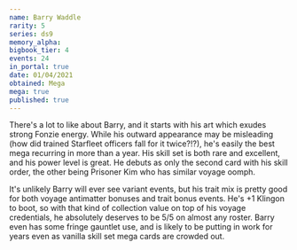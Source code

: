 ```yaml
---
name: Barry Waddle
rarity: 5
series: ds9
memory_alpha:
bigbook_tier: 4
events: 24
in_portal: true
date: 01/04/2021
obtained: Mega
mega: true
published: true
---
```


There's a lot to like about Barry, and it starts with his art which exudes strong Fonzie energy. While his outward appearance may be misleading (how did trained Starfleet officers fall for it twice?!?), he's easily the best mega recurring in more than a year. His skill set is both rare and excellent, and his power level is great. He debuts as only the second card with his skill order, the other being Prisoner Kim who has similar voyage oomph. 

It's unlikely Barry will ever see variant events, but his trait mix is pretty good for both voyage antimatter bonuses and trait bonus events. He's +1 Klingon to boot, so with that kind of collection value on top of his voyage credentials, he absolutely deserves to be 5/5 on almost any roster. Barry even has some fringe gauntlet use, and is likely to be putting in work for years even as vanilla skill set mega cards are crowded out.
